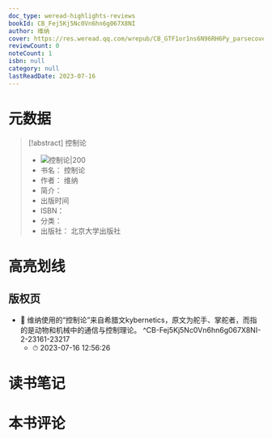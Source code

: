 ```yaml
---
doc_type: weread-highlights-reviews
bookId: CB_Fej5Kj5Nc0Vn6hn6g067X8NI
author: 维纳
cover: https://res.weread.qq.com/wrepub/CB_GTF1or1ns6N96RH6Py_parsecover
reviewCount: 0
noteCount: 1
isbn: null
category: null
lastReadDate: 2023-07-16
---
```

# 元数据
> [!abstract] 控制论
> - ![ 控制论|200](https://res.weread.qq.com/wrepub/CB_GTF1or1ns6N96RH6Py_parsecover)
> - 书名： 控制论
> - 作者： 维纳
> - 简介： 
> - 出版时间 
> - ISBN： 
> - 分类： 
> - 出版社： 北京大学出版社

# 高亮划线

## 版权页


- 📌 维纳使用的“控制论”来自希腊文kybernetics，原文为舵手、掌舵者，而指的是动物和机械中的通信与控制理论。 ^CB-Fej5Kj5Nc0Vn6hn6g067X8NI-2-23161-23217
    - ⏱ 2023-07-16 12:56:26 
# 读书笔记

# 本书评论
